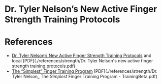 # Dr. Tyler Nelson’s New Active Finger Strength Training Protocols

# References
* [Dr. Tyler Nelson’s New Active Finger Strength Training Protocols](https://strengthclimbing.com/dr-tyler-nelsons-new-active-finger-strength-training-protocols/) and local [PDF](./references/strength/Dr. Tyler Nelson's new active finger strength training protocols.pdf)
* [The “Simplest” Finger Training Program](https://www.trainingbeta.com/the-simplest-finger-training-program/)   [PDF](./references/strength/Dr. Tyler Nelson_ The _Simplest_ Finger Training Program - TrainingBeta.pdf)
